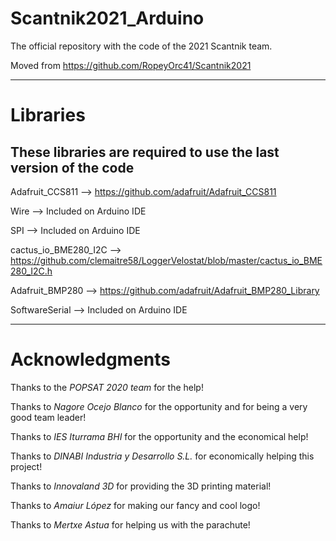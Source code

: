 # Scantnik2021_Arduino
The official repository with the code of the 2021 Scantnik team.

Moved from https://github.com/RopeyOrc41/Scantnik2021

---

# Libraries

## These libraries are required to use the last version of the code

Adafruit_CCS811 --> https://github.com/adafruit/Adafruit_CCS811

Wire --> Included on Arduino IDE

SPI --> Included on Arduino IDE

cactus_io_BME280_I2C --> https://github.com/clemaitre58/LoggerVelostat/blob/master/cactus_io_BME280_I2C.h

Adafruit_BMP280 --> https://github.com/adafruit/Adafruit_BMP280_Library

SoftwareSerial --> Included on Arduino IDE

---

# Acknowledgments

Thanks to the *POPSAT 2020 team* for the help!

Thanks to *Nagore Ocejo Blanco* for the opportunity and for being a very good team leader!

Thanks to *IES Iturrama BHI* for the opportunity and the economical help!

Thanks to *DINABI Industria y Desarrollo S.L.* for economically helping this project!

Thanks to *Innovaland 3D* for providing the 3D printing material!

Thanks to *Amaiur López* for making our fancy and cool logo!

Thanks to *Mertxe Astua* for helping us with the parachute!